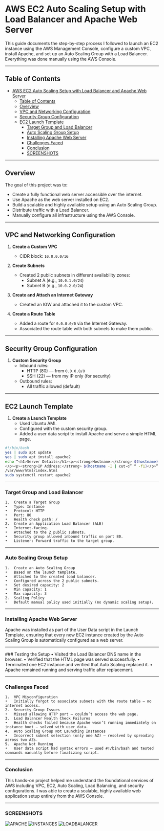 # AWS EC2 Auto Scaling Setup with Load Balancer and Apache Web Server

This guide documents the step-by-step process I followed to launch an EC2 instance using the AWS Management Console, configure a custom VPC, install Apache, and set up an Auto Scaling Group with a Load Balancer. Everything was done manually using the AWS Console.

---

## Table of Contents

- [AWS EC2 Auto Scaling Setup with Load Balancer and Apache Web Server](#aws-ec2-auto-scaling-setup-with-load-balancer-and-apache-web-server)
	- [Table of Contents](#table-of-contents)
	- [Overview](#overview)
	- [VPC and Networking Configuration](#vpc-and-networking-configuration)
	- [Security Group Configuration](#security-group-configuration)
	- [EC2 Launch Template](#ec2-launch-template)
		- [Target Group and Load Balancer](#target-group-and-load-balancer)
		- [Auto Scaling Group Setup](#auto-scaling-group-setup)
		- [Installing Apache Web Server](#installing-apache-web-server)
		- [Challenges Faced](#challenges-faced)
		- [Conclusion](#conclusion)
		- [SCREENSHOTS](#screenshots)

---

## Overview

The goal of this project was to:

- Create a fully functional web server accessible over the internet.
- Use Apache as the web server installed on EC2.
- Build a scalable and highly available setup using an Auto Scaling Group.
- Distribute traffic with a Load Balancer.
- Manually configure all infrastructure using the AWS Console.

---

## VPC and Networking Configuration

1. **Create a Custom VPC**
   - CIDR block: `10.0.0.0/16`

2. **Create Subnets**
   - Created 2 public subnets in different availability zones:
     - Subnet A (e.g., `10.0.1.0/24`)
     - Subnet B (e.g., `10.0.2.0/24`)

3. **Create and Attach an Internet Gateway**
   - Created an IGW and attached it to the custom VPC.

4. **Create a Route Table**
   - Added a route for `0.0.0.0/0` via the Internet Gateway.
   - Associated the route table with both subnets to make them public.

---

## Security Group Configuration

1. **Custom Security Group**
   - Inbound rules:
     - HTTP (80) — from `0.0.0.0/0`
     - SSH (22) — from my IP only (for security)
   - Outbound rules:
     - All traffic allowed (default)

---

## EC2 Launch Template

1. **Create a Launch Template**
   - Used Ubuntu AMI.
   - Configured with the custom security group.
   - Added a user data script to install Apache and serve a simple HTML page.

```bash
#!/bin/bash
yes | sudo apt update 
yes | sudo apt install apache2
echo “<h1>Server Details</h1><p><strong>Hostname:</strong> $(hostname)
</p><p><strong>IP Address:</strong> $(hostname -I | cut-d” “ -f1)</р>” >
/var/www/html/index.html
sudo systemctl restart apache2
```


---

### Target Group and Load Balancer
	1.	Create a Target Group
	•	Type: Instance
	•	Protocol: HTTP
	•	Port: 80
	•	Health check path: /
	2.	Create an Application Load Balancer (ALB)
	•	Internet-facing.
	•	Attached to the 2 public subnets.
	•	Security group allowed inbound traffic on port 80.
	•	Listener: Forward traffic to the target group.

---

### Auto Scaling Group Setup
	1.	Create an Auto Scaling Group
	•	Based on the launch template.
	•	Attached to the created load balancer.
	•	Configured across the 2 public subnets.
	•	Set desired capacity: 2
	•	Min capacity: 1
	•	Max capacity: 3
	2.	Scaling Policy
	•	Default manual policy used initially (no dynamic scaling setup).

---

### Installing Apache Web Server

Apache was installed as part of the User Data script in the Launch Template, ensuring that every new EC2 instance created by the Auto Scaling Group is automatically configured as a web server.

---

### Testing the Setup
	•	Visited the Load Balancer DNS name in the browser.
	•	Verified that the HTML page was served successfully.
	•	Terminated one EC2 instance and verified that Auto Scaling replaced it.
	•	Apache remained running and serving traffic after replacement.

---

  ### Challenges Faced
	1.	VPC Misconfiguration
	•	Initially forgot to associate subnets with the route table — no internet access.
	2.	Security Group Issues
	•	Missed allowing HTTP port — couldn’t access the web page.
	3.	Load Balancer Health Check Failures
	•	Health checks failed because Apache wasn’t running immediately on instance boot — solved with user data.
	4.	Auto Scaling Group Not Launching Instances
	•	Incorrect subnet selection (only one AZ) — resolved by spreading across two AZs.
	5.	Apache Not Running
	•	User data script had syntax errors — used #!/bin/bash and tested commands manually before finalizing script.

---

  ### Conclusion

This hands-on project helped me understand the foundational services of AWS including VPC, EC2, Auto Scaling, Load Balancing, and security configurations. I was able to create a scalable, highly available web application setup entirely from the AWS Console.

---
### SCREENSHOTS
![APACHE]()
![INSTANCES]()
![LOADBALANCER]()





